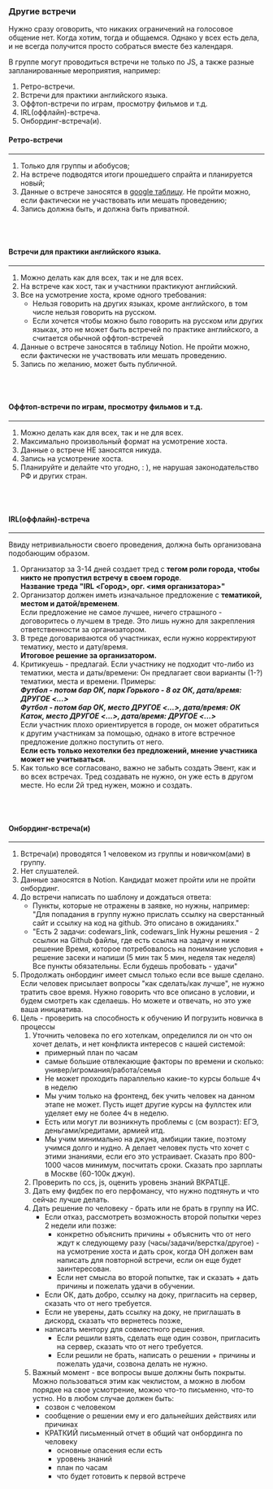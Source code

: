 ### Другие встречи

Нужно сразу оговорить, что никаких ограничений на голосовое общение нет.
Когда хотим, тогда и общаемся. Однако у всех есть дела,
и не всегда получится просто собраться вместе без календаря.

В группе могут проводиться встречи не только по JS,
а также разные запланированные мероприятия, например:

1. Ретро-встречи.
2. Встречи для практики английского языка.
3. Оффтоп-встречи по играм, просмотру фильмов и т.д.
4. IRL(оффлайн)-встреча.
5. Онбординг-встреча(и).

#### Ретро-встречи
---
1. Только для группы и абобусов;
2. На встрече подводятся итоги прошедшего спрайта и планируется новый;
3. Данные о встрече заносятся в [google таблицу](https://docs.google.com/spreadsheets/d/1glsNm6TBWLS1z2O0vnukydNKmYqjd6Kr3-YF5yncZXk).
   Не пройти можно, если фактически не участвовать или мешать проведению;
4. Запись должна быть, и должна быть приватной.
<br/>
<br/>

#### Встречи для практики английского языка.
---
1. Можно делать как для всех, так и не для всех.
2. На встрече как хост, так и участники практикуют английский.
3. Все на усмотрение хоста, кроме одного требования:
   - Нельзя говорить на других языках, кроме английского, в том числе нельзя говорить на русском.
   - Если хочется чтобы можно было говорить на русском или других языках, это не может быть
     встречей по практике английского, а считается обычной оффтоп-встречей
4. Данные о встрече заносятся в таблицу Notion.
   Не пройти можно, если фактически не участвовать или мешать проведению.
5. Запись по желанию, может быть публичной.
<br/>
<br/>

#### Оффтоп-встречи по играм, просмотру фильмов и т.д.
---
1. Можно делать как для всех, так и не для всех.
2. Максимально произвольный формат на усмотрение хоста.
3. Данные о встрече НЕ заносятся никуда.
4. Запись на усмотрение хоста.
5. Планируйте и делайте что угодно, : ), не нарушая законодательство РФ и других стран.
<br/>
<br/>

#### IRL(оффлайн)-встреча
---
Ввиду нетривиальности своего проведения, должна быть организована подобающим образом.
1. Организатор за 3-14 дней создает тред с **тегом роли города, чтобы никто не пропустил встречу в своем городе**.  
   **Название треда "IRL <Город>, орг. <имя организатора>"**
2. Организатор должен иметь изначальное предложение с **тематикой, местом и датой/временем**.  
   Если предложение не самое лучшее, ничего страшного - договоритесь о лучшем в треде.
   Это лишь нужно для закрепления ответственности за организатором.
3. В треде договариваются об участниках, если нужно корректируют тематику, место и дату/время.  
   **Итоговое решение за организатором.**
4. Критикуешь - предлагай.
   Если участнику не подходит что-либо из тематики, места и даты/времени:
   Он предлагает свои варианты (1-?) тематики, места и времени. Примеры:  
   ___Футбол - потом бар ОК, парк Горького - 8 oz ОК, дата/время: ДРУГОЕ <...>___  
   ___Футбол - потом бар ОК, место ДРУГОЕ <...>, дата/время: ОК___  
   ___Каток, место ДРУГОЕ <...>, дата/время: ДРУГОЕ <...>___  
   Если участник плохо ориентируется в городе, он может обратиться к другим участникам за помощью,
   однако в итоге встречное предложение должно поступить от него.  
   **Если есть только нехотелки без предложений, мнение участника может не учитываться.**
5. Как только все согласовано, важно не забыть создать Эвент, как и во всех встречах.
   Тред создавать не нужно, он уже есть в другом месте. Но если 2й тред нужен, можно и создать.
<br/>
<br/>

#### Онбординг-встреча(и)
---
1. Встреча(и) проводятся 1 человеком из группы и новичком(ами) в группу.
2. Нет слушателей.
3. Данные заносятся в Notion. Кандидат может пройти или не пройти онбординг.
4. До встречи написать по шаблону и дождаться ответа:
   - Пункты, которые не отражены в заявке, но нужны, например:  
     "Для попадания в группу нужно прислать ссылку на сверстанный сайт и ссылку на код на github.
     Это описано в ожиданиях." 
   - "Есть 2 задачи: codewars_link, codewars_link
     Нужны решения - 2 ссылки на Github файлы, где есть ссылка на задачу и ниже решение
     Время, которое потребовалось на понимание условия + решение засеки и напиши (5 мин так 5 мин, неделя так неделя)
     Все пункты обязательны. Если будешь пробовать - удачи"
5. Продолжать онбординг имеет смысл только если все выше сделано.
   Если человек присылает вопросы "как сделать/как лучше", не нужно тратить свое время.
   Нужно говорить что все описано в условии, и будем смотреть как сделаешь.
   Но можете и отвечать, но это уже ваша инициатива.
6. Цель - проверить на способность к обучению И погрузить новичка в процессы
   1. Уточнить человека по его хотелкам, определился ли он что он хочет делать,
      и нет конфликта интересов с нашей системой:
      - примерный план по часам
      - самые большие отвлекающие факторы по времени и сколько: универ/игромания/работа/семья
      - Не может проходить параллельно какие-то курсы больше 4ч в неделю
      - Мы учим только на фронтенд, бек учить человек на данном этапе не может.
        Пусть ищет другие курсы на фуллстек или уделяет ему не более 4ч в неделю.
      - Есть или могут ли возникнуть проблемы с (см возраст): ЕГЭ, деньгами/кредитами, армией итд.
      - Мы учим минимально на джуна, амбиции такие, поэтому учимся долго и нудно.
        А делает человек пусть что хочет с этими знаниями, если его это устраивает.
        Сказать про 800-1000 часов минимум, посчитать сроки.
        Сказать про зарплаты в Москве (60-100к джун).
   2. Проверить по ccs, js, оценить уровень знаний ВКРАТЦЕ.
   3. Дать ему фидбек по его перфомансу, что нужно подтянуть и что сейчас лучше делать.
   4. Дать решение по человеку - брать или не брать в группу на ИС.
      - Если отказ, рассмотреть возможность второй попытки через 2 недели или позже:
        - конкретно объяснить причины + объяснить что от него ждут к следующему разу
          (часы/задачи/верстка/другое) - на усмотрение хоста и дать срок,
          когда ОН должен вам написать для повторной встречи, если он еще будет заинтересован.
        - Если нет смысла во второй попытке, так и сказать + дать причины и пожелать удачи в обучении.
      - Если ОК, дать добро, ссылку на доку, пригласить на сервер, сказать что от него требуется.
      - Если не уверены, дать ссылку на доку, не приглашать в дискорд, сказать что вернетесь позже,
      - написать ментору для совместного решения.
        - Если решили взять, сделать еще один созвон, пригласить на сервер, сказать что от него требуется.
        - Если решили не брать, написать о решении + причины и пожелать удачи, созвона делать не нужно.
   5. Важный момент - все вопросы выше должны быть покрыты. Можно пользоваться этим как чеклистом,
      а можно в любом порядке на свое усмотрение, можно что-то письменно, что-то устно.
      Но в любом случае должен быть:
      - созвон с человеком
      - сообщение о решении ему и его дальнейших действиях или причинах
      - КРАТКИЙ письменный отчет в общий чат онбординга по человеку
        - основные опасения если есть 
        - уровень знаний
        - план по часам
        - что будет готовить к первой встрече
